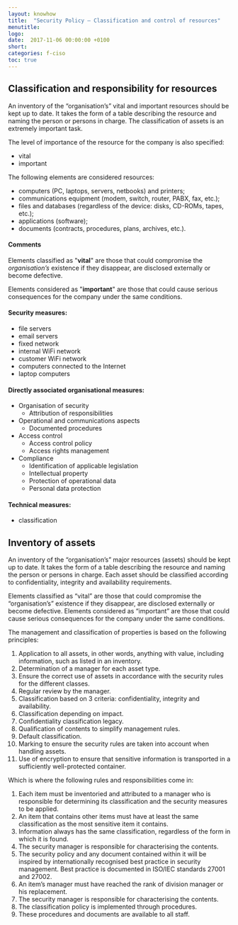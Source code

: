 ```yaml
---
layout: knowhow
title:  "Security Policy – Classification and control of resources"
menutitle:
logo:
date:  2017-11-06 00:00:00 +0100
short:
categories: f-ciso
toc: true
---
```

## Classification and responsibility for resources
An inventory of the “organisation’s” vital and important resources should be kept up to date. It takes the form of a table describing the resource and naming the person or persons in charge. The classification of assets is an extremely important task.

The level of importance of the resource for the company is also specified:

* vital
* important

The following elements are considered resources:

* computers (PC, laptops, servers, netbooks) and printers;
* communications equipment (modem, switch, router, PABX, fax, etc.);
* files and databases (regardless of the device: disks, CD-ROMs, tapes, etc.);
* applications (software);
* documents (contracts, procedures, plans, archives, etc.).

#### Comments
Elements classified as "**vital**" are those that could compromise the *organisation’s* existence if they disappear, are disclosed externally or become defective.

Elements considered as "**important**" are those that could cause serious consequences for the company under the same conditions.

#### Security measures:

* file servers
* email servers
* fixed network
* internal WiFi network
* customer WiFi network
* computers connected to the Internet
* laptop computers

#### Directly associated organisational measures:

* Organisation of security
  * Attribution of responsibilities
* Operational and communications aspects
  * Documented procedures
* Access control
  * Access control policy
  * Access rights management
* Compliance
  * Identification of applicable legislation
  * Intellectual property
  * Protection of operational data
  * Personal data protection

#### Technical measures:

* classification

## Inventory of assets

An inventory of the “organisation’s” major resources (assets) should be kept up to date. It takes the form of a table describing the resource and naming the person or persons in charge. Each asset should be classified according to confidentiality, integrity and availability requirements.

Elements classified as “vital” are those that could compromise the “organisation’s” existence if they disappear, are disclosed externally or become defective. Elements considered as “important” are those that could cause serious consequences for the company under the same conditions.

The management and classification of properties is based on the following principles:

1. Application to all assets, in other words, anything with value, including information, such as listed in an inventory.
2. Determination of a manager for each asset type.
3. Ensure the correct use of assets in accordance with the security rules for the different classes.
4. Regular review by the manager.
5. Classification based on 3 criteria: confidentiality, integrity and availability.
6. Classification depending on impact.
7. Confidentiality classification legacy.
8. Qualification of contents to simplify management rules.
9. Default classification.
10. Marking to ensure the security rules are taken into account when handling assets.
11. Use of encryption to ensure that sensitive information is transported in a sufficiently well-protected container.

Which is where the following rules and responsibilities come in:

1. Each item must be inventoried and attributed to a manager who is responsible for determining its classification and the security measures to be applied.
2. An item that contains other items must have at least the same classification as the most sensitive item it contains.
3. Information always has the same classification, regardless of the form in which it is found.
4. The security manager is responsible for characterising the contents.
5. The security policy and any document contained within it will be inspired by internationally recognised best practice in security management. Best practice is documented in ISO/IEC standards 27001 and 27002.
6. An item’s manager must have reached the rank of division manager or his replacement.
7. The security manager is responsible for characterising the contents.
8. The classification policy is implemented through procedures.
9. These procedures and documents are available to all staff.
